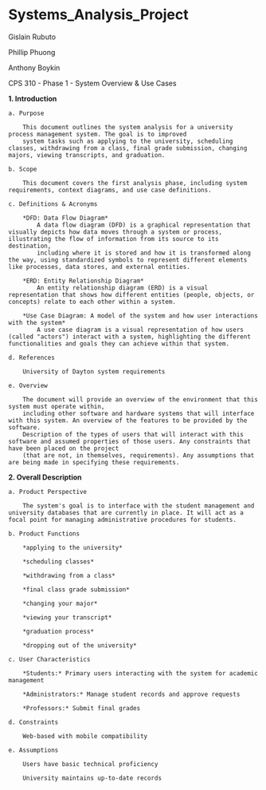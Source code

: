 # Systems_Analysis_Project

Gislain Rubuto

Phillip Phuong

Anthony Boykin

CPS 310 - Phase 1 - System Overview & Use Cases

**1. Introduction**

	a. Purpose

		This document outlines the system analysis for a university process management system. The goal is to improved
		system tasks such as applying to the university, scheduling classes, withdrawing from a class, final grade submission, changing majors, viewing transcripts, and graduation.

	b. Scope

		This document covers the first analysis phase, including system requirements, context diagrams, and use case definitions. 

	c. Definitions & Acronyms

		*DFD: Data Flow Diagram*  
			A data flow diagram (DFD) is a graphical representation that visually depicts how data moves through a system or process, illustrating the flow of information from its source to its destination, 
			including where it is stored and how it is transformed along the way, using standardized symbols to represent different elements like processes, data stores, and external entities.	

		*ERD: Entity Relationship Diagram*  
			An entity relationship diagram (ERD) is a visual representation that shows how different entities (people, objects, or concepts) relate to each other within a system.

		*Use Case Diagram: A model of the system and how user interactions with the system*  
			A use case diagram is a visual representation of how users (called "actors") interact with a system, highlighting the different functionalities and goals they can achieve within that system.

	d. References

		University of Dayton system requirements

	e. Overview

		The document will provide an overview of the environment that this system must operate within,
		including other software and hardware systems that will interface with this system. An overview of the features to be provided by the software.
		Description of the types of users that will interact with this software and assumed properties of those users. Any constraints that have been placed on the project 
		(that are not, in themselves, requirements). Any assumptions that are being made in specifying these requirements.



**2. Overall Description**

	a. Product Perspective

		The system's goal is to interface with the student management and university databases that are currently in place. It will act as a focal point for managing administrative procedures for students.

	b. Product Functions

		*applying to the university*

		*scheduling classes*

		*withdrawing from a class* 

		*final class grade submission*

		*changing your major* 

		*viewing your transcript*

		*graduation process*

		*dropping out of the university*

	c. User Characteristics

		*Students:* Primary users interacting with the system for academic management

		*Administrators:* Manage student records and approve requests

		*Professors:* Submit final grades

	d. Constraints

		Web-based with mobile compatibility

	e. Assumptions

		Users have basic technical proficiency

		University maintains up-to-date records